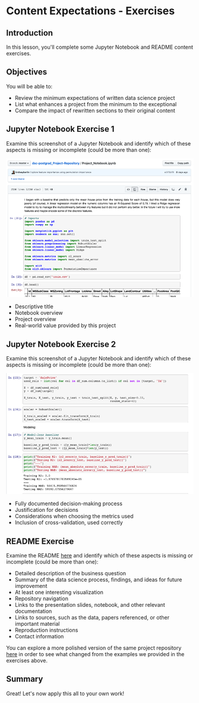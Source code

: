 # Content Expectations - Exercises

## Introduction
In this lesson, you'll complete some Jupyter Notebook and README content exercises.

## Objectives

You will be able to:

- Review the minimum expectations of written data science project
- List what enhances a project from the minimum to the exceptional
- Compare the impact of rewritten sections to their original content


## Jupyter Notebook Exercise 1

Examine this screenshot of a Jupyter Notebook and identify which of these aspects is missing or incomplete (could be more than one):

![notebook exercise 1 - overview section](images/notebook-exercise-1.png)

- Descriptive title
- Notebook overview
- Project overview
- Real-world value provided by this project 

## Jupyter Notebook Exercise 2

Examine this screenshot of a Jupyter Notebook and identify which of these aspects is missing or incomplete (could be more than one):

![notebook exercise 2 - modeling](images/notebook-exercise-2.png)

- Fully documented decision-making process
- Justification for decisions
- Considerations when choosing the metrics used
- Inclusion of cross-validation, used correctly

## README Exercise

Examine the README [here](https://github.com/learn-co-curriculum/dsc-postgrad_Project-Repository/blob/master/README.md) and identify which of these aspects is missing or incomplete (could be more than one):

- Detailed description of the business question
- Summary of the data science process, findings, and ideas for future improvement
- At least one interesting visualization
- Repository navigation 
- Links to the presentation slides, notebook, and other relevant documentation
- Links to sources, such as the data, papers referenced, or other important material
- Reproduction instructions
- Contact information

You can explore a more polished version of the same project repository [here](https://github.com/learn-co-curriculum/dsc-postgrad_House-Price-Prediction) in order to see what changed from the examples we provided in the exercises above.

## Summary

Great! Let's now apply this all to your own work!